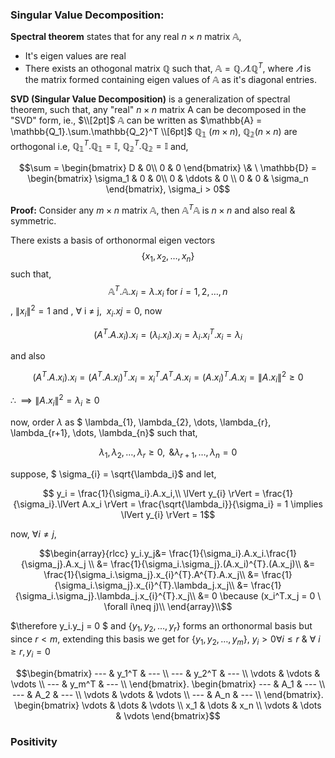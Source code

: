 ### Singular Value Decomposition:

**Spectral theorem** states that for any real $n \times n$ matrix $\mathbb{A}$,

-   It's eigen values are real
-   There exists an othogonal matrix $\mathbb{Q}$ such that, $\mathbb{A} = \mathbb{Q}.\varLambda .\mathbb{Q}^T$, where $\varLambda$ is the matrix formed containing eigen values of $\mathbb{A}$ as it's diagonal entries.

$\textbf{SVD\ (Singular Value Decomposition)}$ is a generalization of spectral theorem, such that, any "real" $n \times n$ matrix A can be decomposed in the "SVD" form, ie., $\\[2pt]$
$\mathbb{A}$ can be written as $\mathbb{A} = \mathbb{Q_1}.\sum.\mathbb{Q_2}^T \\[6pt]$
$\mathbb{Q_1}\ (m\times n),\ \mathbb{Q_2} (n \times n)$ are orthogonal i.e, $\mathbb{Q_1}^T.\mathbb{Q_1} = \mathbb{I}$, $\mathbb{Q_2}^T.\mathbb{Q_2} = \mathbb{I}$ and,
```math
\sum = \begin{bmatrix}
D & 0\\
0 & 0
\end{bmatrix}
\& \
\mathbb{D} = \begin{bmatrix}
\sigma_1 & 0 & 0\\
0 & \ddots & 0 \\
0 & 0 & \sigma_n
\end{bmatrix}, \sigma_i > 0
```
**Proof:**  Consider any $m \times n$ matrix $\mathbb{A}$, then $\mathbb{A}^T\mathbb{A}$ is $n \times n$ and also real & symmetric.

There exists a basis of orthonormal eigen vectors $$\{x_1, x_2, \dots, x_n\}$$ such that,  $$\mathbb{A}^T.\mathbb{A}.x_i = \lambda. x_i \ \text{for } i = 1,2,\dots, n$$, $\lVert x_{i} \rVert^2 = 1$ and , $\forall$ i $\neq$ j, $\ x_{i}.x{j} = 0$, now

```math
(A^{T}.A.x_{i}).x_{i} = (\lambda_{i}.x_i).x_i = \lambda_{i}.x_i^{T}.x_i = \lambda_{i}  \tag{$\because \lVert x_i \rVert^2 =1$}
```

and also

```math
(A^{T}.A.x_{i}).x_{i} = (A^{T}.A.x_{i})^{T}.x_i = x_i^{T}.A^{T}.A.x_i = (A.x_i)^{T}.A.x_i =   \lVert A.x_i \rVert^2 \geq 0
```
$\therefore \implies \lVert A.x_i \rVert^2 = \lambda_{i} \geq 0$  

now, order $\lambda$ as $ \lambda_{1}, \lambda_{2}, \dots, \lambda_{r}, \lambda_{r+1}, \dots, \lambda_{n}$  such that,

```math
\lambda_{1}, \lambda_{2}, \dots, \lambda_{r} \geq 0,  \text{ \& } \lambda_{r+1}, \dots, \lambda_{n} =0
``` 
suppose, $ \sigma_{i} = \sqrt{\lambda_i}$ and let,

```math

y_i = \frac{1}{\sigma_i}.A.x_i,\\
\lVert y_{i} \rVert = \frac{1}{\sigma_i}.\lVert A.x_i \rVert = \frac{\sqrt{\lambda_i}}{\sigma_i} = 1
\implies \lVert y_{i} \rVert = 1
```

now, $\forall i \neq j$, 
```math
\begin{array}{rlcc}
y_i.y_j&= \frac{1}{\sigma_i}.A.x_i.\frac{1}{\sigma_j}.A.x_j \\
&= \frac{1}{\sigma_i.\sigma_j}.(A.x_i)^{T}.(A.x_j)\\
&= \frac{1}{\sigma_i.\sigma_j}.x_{i}^{T}.A^{T}.A.x_j\\
&= \frac{1}{\sigma_i.\sigma_j}.x_{i}^{T}.\lambda_j.x_j\\
&= \frac{1}{\sigma_i.\sigma_j}.\lambda_j.x_{i}^{T}.x_j\\
&= 0 \because (x_i^T.x_j = 0 \ \forall i\neq j)\\
\end{array}\\
```

$\therefore y_i.y_j = 0 $ and $\{y_1,y_2, \dots, y_r\}$ forms an orthonormal basis but since $r < m$, extending this basis we get 
for $\{y_1,y_2, \dots, y_m\}$, $y_i > 0 \forall i \leq r\ \& \ \forall \ i \geq r , y_i = 0$

```math
\begin{bmatrix}
--- & y_1^T & --- \\
--- & y_2^T & --- \\
\vdots & \vdots & \vdots \\
--- & y_m^T & --- \\ 
\end{bmatrix}.
\begin{bmatrix}
--- & A_1 & --- \\
--- & A_2 & --- \\
\vdots & \vdots & \vdots \\
--- & A_n & --- \\ 
\end{bmatrix}.
\begin{bmatrix}
\vdots & \dots & \vdots \\
x_1 & \dots & x_n \\
\vdots & \dots & \vdots
\end{bmatrix}
```








### Positivity
